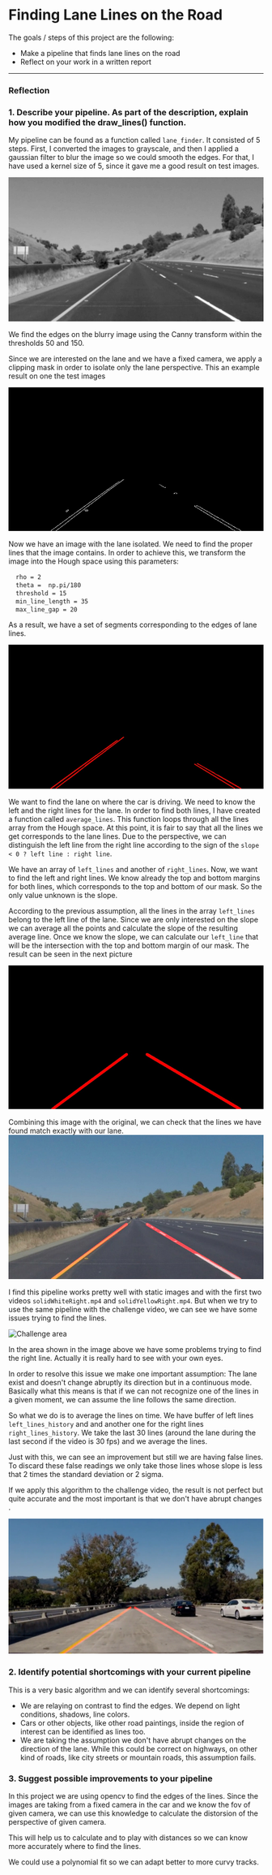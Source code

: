 # **Finding Lane Lines on the Road**

The goals / steps of this project are the following:
* Make a pipeline that finds lane lines on the road
* Reflect on your work in a written report


[//]: # (Image References)
[original]: ./test_images/solidYellowCurve2.jpg "original"
[blur]: ./test_images_output/blur_solidYellowCurve2.jpg "blur"
[masked]: ./test_images_output/masked_solidYellowCurve2.jpg "masked"
[lined]: ./test_images_output/lined_solidYellowCurve2.jpg "lined"
[oneline]: ./test_images_output/oneline_solidYellowCurve2.jpg "oneline"
[image1]: ./examples/grayscale.jpg "Grayscale"
[result]: ./test_images_output/solidYellowCurve2.jpg "result"
[challengearea]: ./challengeArea.png "Challenge Area"
[challengelane]: ./challengeLane.png "Challenge lane"

---

### Reflection

### 1. Describe your pipeline. As part of the description, explain how you modified the draw_lines() function.

My pipeline can be found as a function called `lane_finder`. It consisted of 5 steps. First, I converted the images to grayscale, and then I applied a gaussian filter to blur the image so we could smooth the edges. For that, I have used a kernel size of 5, since it gave me a good result on test images.

![Blur images][blur]

We find the edges on the blurry image using the Canny transform within the thresholds 50 and 150.

Since we are interested on the lane and we have a fixed camera, we apply a clipping mask in order to isolate only the lane perspective. This an example result on one the test images

![masked images with edges][masked]

Now we have an image with the lane isolated. We need to find the proper lines that the image contains. In order to achieve this, we transform the image into the Hough space using this parameters:
```
  rho = 2
  theta =  np.pi/180
  threshold = 15    
  min_line_length = 35
  max_line_gap = 20    
```
As a result, we have a set of segments corresponding to the edges of lane lines.

![lined images with edges][lined]

We want to find the lane on where the car is driving. We need to know the left and the right lines for the lane. In order to find both lines, I have created a function called `average_lines`. This function loops through all the lines array from the Hough space. At this point, it is fair to say that all the lines we get corresponds to the lane lines. Due to the perspective, we can distinguish the left line from the right line according to the sign of the `slope < 0 ? left line : right line`.

We have an array of `left_lines` and another of `right_lines`. Now, we want to find the left and right lines. We know already the top and bottom margins for both lines, which corresponds to the top and bottom of our mask. So the only value unknown is the slope.

According to the previous assumption, all the lines in the array `left_lines` belong to the left line of the lane. Since we are only interested on the slope we can average all the points and calculate the slope of the resulting average line. Once we know the slope, we can calculate our `left_line` that will be the intersection with the top and bottom margin of our mask. The result can be seen in the next picture

![lined images with edges][oneline]

Combining this image with the original, we can check that the lines we have found match exactly with our lane.
![result images with edges][result]

I find this pipeline works pretty well with static images and with the first two videos `solidWhiteRight.mp4` and `solidYellowRight.mp4`. But when we try to use the same pipeline with the challenge video, we can see we have some issues trying to find the lines.

![Challenge area][challengearea]

In the area shown in the image above we have some problems trying to find the right line. Actually it is really hard to see with your own eyes.

In order to resolve this issue we make one important assumption: The lane exist and doesn't change abruptly its direction but in a continuous mode. Basically what this means is that if we can not recognize one of the lines in a given moment, we can assume the line follows the same direction.

So what we do is to average the lines on time. We have buffer of left lines `left_lines_history` and and another one for the right lines `right_lines_history`. We take the last 30 lines (around the lane during the last second if the video is 30 fps) and we average the lines.

Just with this, we can see an improvement but still we are having false lines. To discard these false readings we only take those lines whose slope is less that 2 times the standard deviation or 2 sigma.

If we apply this algorithm to the challenge video, the result is not perfect but quite accurate and the most important is that we don't have abrupt changes .

![Challenge lane][challengelane]

### 2. Identify potential shortcomings with your current pipeline

This is a very basic algorithm and we can identify several shortcomings:

* We are relaying on contrast to find the edges. We depend on light conditions, shadows, line colors.
* Cars or other objects, like other road paintings, inside the region of interest can be identified as lines too.
* We are taking the assumption we don't have abrupt changes on the direction of the lane. While this could be correct on highways, on other kind of roads, like city streets or mountain roads, this assumption fails.

### 3. Suggest possible improvements to your pipeline

In this project we are using opencv to find the edges of the lines.
Since the images are taking from a fixed camera in the car and we know the fov of given camera, we can use this knowledge to calculate the distorsion of the perspective of given camera.

This will help us to calculate and to play with distances so we can know more accurately where to find the lines.

We could use a polynomial fit so we can adapt better to more curvy tracks.
